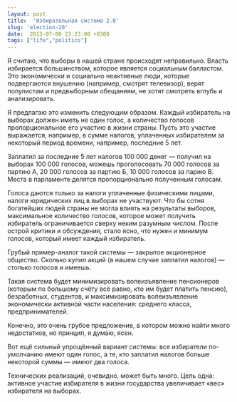 ```yaml
---
layout: post
title:  'Избирательная система 2.0'
slug: 'election-20'
date:  2013-07-06 23:23:00 +0300
tags: ["life","politics"]
---
```


Я считаю, что выборы в нашей стране происходят неправильно. Власть избирается большинством, которое является социальным балластом. Это экономически и социально неактивные люди, которые подвергаются внушению (например, смотрят телевизор), верят популистам и предвыборным обещаниям, не хотят смотреть вглубь и анализировать.

Я предлагаю это изменить следующим образом. Каждый избиратель на выборах должен иметь не один голос, а количество голосов пропорциональное его участию в жизни страны. Пусть это участие выражается, например, в сумме налогов, уплаченных избирателем за некоторый период времени, например, последние 5 лет.

Заплатил за последние 5 лет налогов 100 000 денег — получил на выборах 100 000 голосов, можешь проголосовать 70 000 голосов за партию А, 20 000 голосов за партию Б, 10 000 голосов за парию В. Места в парламенте делятся пропорционально полученным голосам.

Голоса даются только за налоги уплаченные физическими лицами, налоги юридических лиц в выборах не участвуют. Что бы сотня богатейших людей страны не могла влиять на результаты выборов, максимальное количество голосов, которое может получить избиратель ограничивается сверху неким разумным числом. После острой критики и обсуждения, стало ясно, что нужен и минимум голосов, который имеет каждый избиратель.

Грубый пример-аналог такой системы — закрытое акционерное общество. Сколько купил акций (в нашем случае заплатил налогов) — столько голосов и имеешь.

Такая система будет минимизировать волеизъявление пенсионеров (которым по большому счёту всё равно, кто им будет платить пенсию), безработных, студентов, и максимизировать волеизъявление экономически активной части населения: среднего класса, предпринимателей.

Конечно, это очень грубое предложение, в котором можно найти много недостатков, но принцип, я думаю, ясен.

Вот ещё сильный упрощённый вариант системы: все избиратели по-умолчанию имеют один голос, а те, кто заплатил налогов больше некоторой суммы — имеют два голоса.

Технических реализаций, очевидно, может быть много. Цель одна: активное участие избирателя в жизни государства увеличивает «вес» избирателя на выборах.

